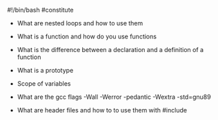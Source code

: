 #!/bin/bash
#constitute 
- What are nested loops and how to use them

- What is a function and how do you use functions

- What is the difference between a declaration and a definition of a function

- What is a prototype

- Scope of variables

- What are the gcc flags -Wall -Werror -pedantic -Wextra -std=gnu89

- What are header files and how to to use them with #include
